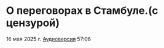 # О переговорах в Стамбуле.(с цензурой)

16 мая 2025 г. [Аудиоверсия](https://www.youtube.com/watch?v=f2Y1_gipmno) 57:06
